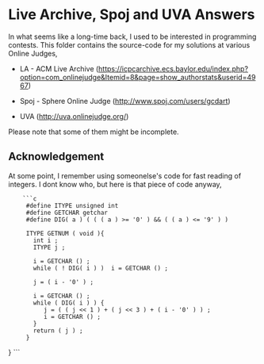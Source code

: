 # Live Archive, Spoj and UVA Answers

In what seems like a long-time back, I used to be interested in  programming contests. This folder contains the source-code for my solutions at various Online Judges,

* LA - ACM Live Archive (https://icpcarchive.ecs.baylor.edu/index.php?option=com_onlinejudge&Itemid=8&page=show_authorstats&userid=4967)

* Spoj - Sphere Online Judge (http://www.spoj.com/users/gcdart)

* UVA (http://uva.onlinejudge.org/)

Please note that some of them might be incomplete.

## Acknowledgement

At some point, I remember using someonelse's code for fast reading of integers. I dont know who, but here is that piece of code anyway,

        ```c
         #define ITYPE unsigned int
         #define GETCHAR getchar
         #define DIG( a ) ( ( ( a ) >= '0' ) && ( ( a ) <= '9' ) )

         ITYPE GETNUM ( void ){
           int i ;
           ITYPE j ;

           i = GETCHAR () ;
           while ( ! DIG( i ) )  i = GETCHAR () ;

           j = ( i - '0' ) ;

           i = GETCHAR () ;
           while ( DIG( i ) ) {
              j = ( ( j << 1 ) + ( j << 3 ) + ( i - '0' ) ) ;
              i = GETCHAR () ;
           }
           return ( j ) ;
         }
}        ```

